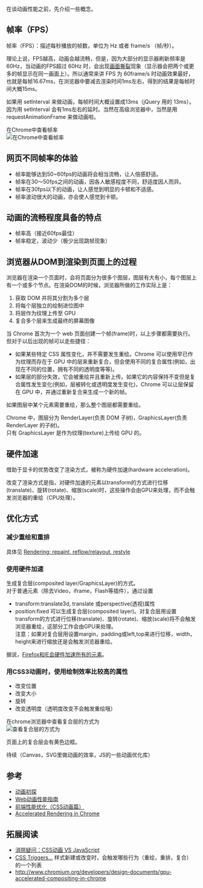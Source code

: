在谈动画性能之前，先介绍一些概念。

## 帧率（FPS）
帧率（FPS）：描述每秒播放的帧数，单位为 Hz 或者 frame/s （帧/秒）。

理论上说，FPS越高，动画会越流畅，但是，因为大部分的显示器刷新频率是 60Hz，当动画的FPS超过 60Hz 时，会出现[画面撕裂](http://zh.wikipedia.org/wiki/%E7%95%AB%E9%9D%A2%E6%92%95%E8%A3%82)现象（显示器会把两个或更多的帧显示在同一画面上）。所以通常来讲 FPS 为 60frame/s 时动画效果最好，也就是每帧16.67ms，在浏览器中要减去渲染时间1ms左右，得到的结果是每帧时间大概15ms。

如果用 setInterval 来做动画，每帧时间大概设置成13ms（jQuery 用的 13ms）。因为用 setInterval 会有1ms左右的延时。当然在高级浏览器中，当然是用 requestAnimationFrame 来做动画啦。

在Chrome中查看帧率    
![在Chrome中查看帧率](http://upload-images.jianshu.io/upload_images/16777-b387f0791fe99377.png)

## 网页不同帧率的体验
* 帧率能够达到50~60fps的动画将会相当流畅，让人倍感舒适。
* 帧率在30～50fps之间的动画，因各人敏感程度不同，舒适度因人而异。
* 帧率在30fps以下的动画，让人感觉到明显的卡顿和不适感。
* 帧率波动很大的动画，亦会使人感觉到卡顿。

## 动画的流畅程度具备的特点
* 帧率高（接近60fps最佳）
* 帧率稳定，波动少（极少出现跳帧现象）

## 浏览器从DOM到渲染到页面上的过程
浏览器在渲染一个页面时，会将页面分为很多个图层，图层有大有小，每个图层上有一个或多个节点。在渲染DOM的时候，浏览器所做的工作实际上是：
1. 获取 DOM 并将其分割为多个层
1. 将每个层独立的绘制进位图中
1. 将层作为纹理上传至 GPU
1. 复合多个层来生成最终的屏幕图像

当 Chrome 首次为一个 web 页面创建一个帧(frame)时，以上步骤都需要执行。但对于以后出现的帧可以走些捷径：

* 如果某些特定 CSS 属性变化，并不需要发生重绘。Chrome 可以使用早已作为纹理而存在于 GPU 中的层来重新复合，但会使用不同的复合属性(例如，出现在不同的位置，拥有不同的透明度等等)。
* 如果层的部分失效，它会被重绘并且重新上传。如果它的内容保持不变但是复合属性发生变化(例如，层被转化或透明度发生变化)，Chrome 可以让层保留在 GPU 中，并通过重新复合来生成一个新的帧。

如果图层中某个元素需要重绘，那么整个图层都需要重绘。    

Chrome 中，图层分为 RenderLayer(负责 DOM 子树)，GraphicsLayer(负责 RenderLayer 的子树)。    
只有 GraphicsLayer 是作为纹理(texture)上传给 GPU 的。


## 硬件加速
借助于显卡的优势改变了渲染方式，被称为硬件加速(hardware acceleration)。

改变了渲染方式是指，对硬件加速的元素以transform的方式进行位移(translate)、旋转(rotate)、缩放(scale)时，这些操作会由GPU来处理，而不会触发浏览器的重绘（CPU处理）。

## 优化方式
### 减少重绘和重排
具体见 [Rendering: repaint, reflow/relayout, restyle](http://www.phpied.com/rendering-repaint-reflowrelayout-restyle/)

### 使用硬件加速
生成复合层(composited layer/GraphicsLayer)的方式。    
对于普通元素（除去Video，iframe，Flash等插件），通过设置
* transform:translate3d, translate 或perspective(透视)属性
* position:fixed
可以生成复合层(composited layer)。对复合层用设置transform的方式进行位移(translate)、旋转(rotate)、缩放(scale)将不会触发浏览器重绘，这部分工作会由GPU来处理。    
注意：如果对复合层用设置margin，padding或left,top来进行位移，width，height来进行缩放还是会触发浏览器重绘。

据说，[Firefox和IE会硬件加速所有的元素](http://stackoverflow.com/questions/9068132/why-arent-browsers-smart-enough-to-hardware-accelerate-without-tricks)。

### 用CSS3动画时，使用绘制效率比较高的属性
* 改变位置
* 改变大小
* 旋转
* 改变透明度（透明度改变不会触发重绘哦）

在chrome浏览器中查看复合层的方式为    
![查看复合层的方式为](http://upload-images.jianshu.io/upload_images/16777-a98fe33dc985fed0.png)

  
页面上的复合层会有黄色边框。


待续（Canvas，SVG里做动画的效率，JS的一些动画优化库）

## 参考
* [动画初探](https://github.com/imsobear/blog/issues/39)
* [Web动画性能指南](http://alexorz.github.io/animation-performance-guide/)
* [前端性能优化（CSS动画篇）](http://segmentfault.com/a/1190000000490328)
* [Accelerated Rendering in Chrome](http://www.html5rocks.com/zh/tutorials/speed/layers/)

## 拓展阅读
* [消除疑问：CSS动画 VS JavaScript](https://github.com/classicemi/blog/issues/3)
* [CSS Triggers...](http://csstriggers.com/) 样式新建或改变时，会触发哪些行为（重绘，重排，复合）的一个列表
* http://www.chromium.org/developers/design-documents/gpu-accelerated-compositing-in-chrome
